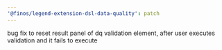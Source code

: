 ```yaml
---
'@finos/legend-extension-dsl-data-quality': patch
---
```


bug fix to reset result panel of dq validation element, after user executes validation and it fails to execute
